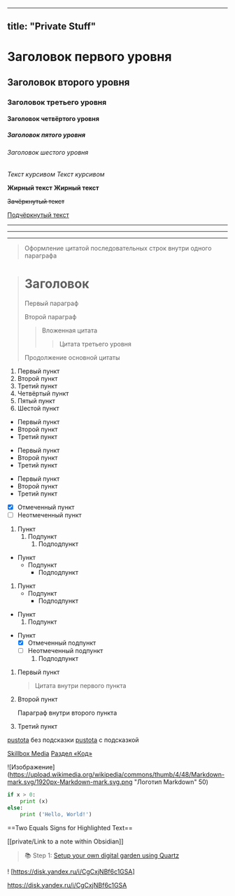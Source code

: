 
---
title: "Private Stuff"
---

# Заголовок первого уровня
## Заголовок второго уровня ##
### Заголовок третьего уровня
#### Заголовок четвёртого уровня #
##### Заголовок пятого уровня ############
###### Заголовок шестого уровня

*Текст курсивом*
_Текст курсивом_

**Жирный текст**
__Жирный текст__

~~Зачёркнутый текст~~

<u>Подчёркнутый текст</u>

***
---
___

>Оформление цитатой последовательных строк внутри одного параграфа

> # Заголовок
> Первый параграф
>
> Второй параграф
>
> > Вложенная цитата
> > > Цитата третьего уровня
>
> Продолжение основной цитаты


1. Первый пункт
2. Второй пункт
3. Третий пункт
4. Четвёртый пункт
5. Пятый пункт
6. Шестой пункт

* Первый пункт
* Второй пункт
* Третий пункт
- Первый пункт
- Второй пункт
- Третий пункт
+ Первый пункт
+ Второй пункт
+ Третий пункт

- [x] Отмеченный пункт
- [ ] Неотмеченный пункт

1. Пункт
	1. Подпункт
		1. Подподпункт

- Пункт
	- Подпункт
		- Подподпункт


1. Пункт
	- Подпункт
		* Подподпункт

+ Пункт
	1. Подпункт

- Пункт
  - [x] Отмеченный подпункт
  - [ ] Неотмеченный подпункт
    1. Подподпункт


1. Первый пункт
	> Цитата внутри первого пункта
1. Второй пункт
 	
    Параграф внутри второго пункта
1. Третий пункт

[pustota](https://pustota.name) без подсказки
[pustota](https://pustota.name "Всплывающая подсказка") с подсказкой


[Skillbox Media][1]
[Раздел «Код»][code]

[1]: https://skillbox.ru/media "Всплывающая подсказка"
[code]: https://skillbox.ru/media/code/

![Изображение](https://upload.wikimedia.org/wikipedia/commons/thumb/4/48/Markdown-mark.svg/1920px-Markdown-mark.svg.png "Логотип Markdown" 50)

```python
if x > 0:
	print (x)
else:
	print ('Hello, World!')
```


==Two Equals Signs for Highlighted Text==

[[private/Link to a note within Obsidian]]

> 📚 Step 1: [Setup your own digital garden using Quartz](notes/setup.md)

! [https://disk.yandex.ru/i/CgCxjNBf6c1GSA]

https://disk.yandex.ru/i/CgCxjNBf6c1GSA